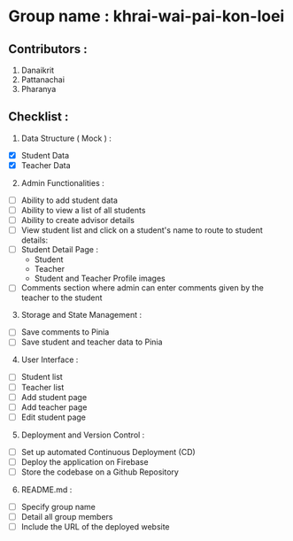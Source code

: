 # Group name : khrai-wai-pai-kon-loei

## Contributors :
1. Danaikrit
2. Pattanachai
3. Pharanya

## Checklist :
1. Data Structure ( Mock ) :
- [x]  Student Data
- [x]  Teacher Data
2. Admin Functionalities :
- [ ]  Ability to add student data
- [ ]  Ability to view a list of all students
- [ ]  Ability to create advisor details
- [ ]  View student list and click on a student's name to route to student details:
- [ ]  Student Detail Page :
    - Student 
    - Teacher 
    - Student and Teacher Profile images
- [ ]  Comments section where admin can enter comments given by the teacher to the student
3. Storage and State Management :
- [ ]  Save comments to Pinia
- [ ]  Save student and teacher data to Pinia
4. User Interface :
- [ ]  Student list
- [ ]  Teacher list
- [ ]  Add student page
- [ ]  Add teacher page
- [ ]  Edit student page
5. Deployment and Version Control :
- [ ]  Set up automated Continuous Deployment (CD)
- [ ]  Deploy the application on Firebase
- [ ]  Store the codebase on a Github Repository
6. README.md :
- [ ]  Specify group name
- [ ]  Detail all group members
- [ ]  Include the URL of the deployed website